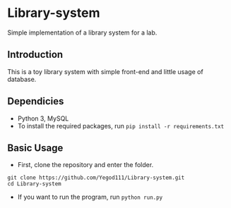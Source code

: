 # Library-system
Simple implementation of a library system for a lab.

## Introduction
This is a toy library system with simple front-end and little usage of database.

## Dependicies
- Python 3, MySQL
- To install the required packages, run `pip install -r requirements.txt`

## Basic Usage
- First, clone the repository and enter the folder.
```
git clone https://github.com/Yegod111/Library-system.git
cd Library-system
```
- If you want to run the program, run `python run.py`
